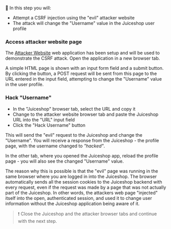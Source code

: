 &#127919; In this step you will:

* Attempt a CSRF injection using the "evil" attacker website
* The attack will change the "Username" value in the Juiceshop user profile

### Access attacker website page

The [Attacker Website]({{TRAFFIC_HOST1_9090}}) web application has been setup and will be used to demonstrate the 
CSRF attack. Open the application in a new browser tab.

A simple HTML page is shown with an input form field and a submit button. By clicking the button, 
a POST request will be sent from this page to the URL entered in the input field, 
attempting to change the "Username" value in the user profile.

### Hack "Username"

* In the "Juiceshop" browser tab, select the URL and copy it
* Change to the attacker website browser tab and paste the Juiceshop URL into the "URL" input field
*  Click the "Hack Username" button

This will send the "evil" request to the Juiceshop and change the "Username". You will receive a response 
from the Juiceshop - the profile page, with the username changed to *"hacked"*.

In the other tab, where you opened the Juiceshop app, reload the profile page - you will also see
the changed "Username" value.

The reason why this is possible is that the "evil" page was running in the same browser where you are logged in into
the Juiceshop. The browser automatically sends all the session cookies to the Juiceshop backend with every request,
even if the request was made by a page that was not actually part of the Juiceshop. In other words, the attackers web page
"injected" itself into the open, authenticated session, and used it to change user information without the Juiceshop
application being aware of it.

> &#10071; Close the Juiceshop and the attacker browser tabs and continue with the next step.